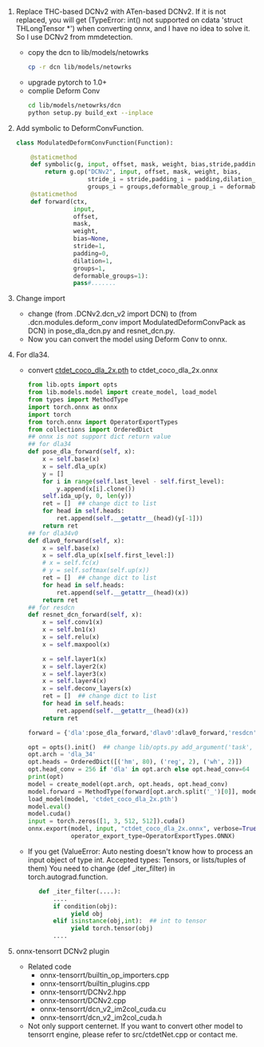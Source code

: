 1. Replace THC-based DCNv2 with ATen-based DCNv2. 
If it is not replaced, you will get (TypeError: int() not supported on cdata 'struct THLongTensor *') when converting onnx, and I have no idea to solve it.
So I use DCNv2 from mmdetection.
    * copy the dcn to lib/models/netowrks
        ```bash
        cp -r dcn lib/models/netowrks
        ```
    * upgrade pytorch to 1.0+
    * complie Deform Conv
        ```bash
        cd lib/models/netowrks/dcn
        python setup.py build_ext --inplace
        ``` 

2. Add symbolic to DeformConvFunction.
    ```python
    class ModulatedDeformConvFunction(Function):
    
        @staticmethod
        def symbolic(g, input, offset, mask, weight, bias,stride,padding,dilation,groups,deformable_groups):
            return g.op("DCNv2", input, offset, mask, weight, bias,
                        stride_i = stride,padding_i = padding,dilation_i = dilation,
                        groups_i = groups,deformable_group_i = deformable_groups)
        @staticmethod
        def forward(ctx,
                    input,
                    offset,
                    mask,
                    weight,
                    bias=None,
                    stride=1,
                    padding=0,
                    dilation=1,
                    groups=1,
                    deformable_groups=1):
                    pass#.......
    ```
3. Change import
   * change (from .DCNv2.dcn_v2 import DCN) to (from .dcn.modules.deform_conv import ModulatedDeformConvPack as DCN) in pose_dla_dcn.py and resnet_dcn.py.
   * Now you can convert the model using Deform Conv to onnx.
   
3. For dla34.
    * convert [ctdet_coco_dla_2x.pth](https://github.com/xingyizhou/CenterNet/blob/master/readme/MODEL_ZOO.md) to ctdet_coco_dla_2x.onnx
        ```python
        from lib.opts import opts
        from lib.models.model import create_model, load_model
        from types import MethodType
        import torch.onnx as onnx
        import torch
        from torch.onnx import OperatorExportTypes
        from collections import OrderedDict
        ## onnx is not support dict return value
        ## for dla34
        def pose_dla_forward(self, x):
            x = self.base(x)
            x = self.dla_up(x)
            y = []
            for i in range(self.last_level - self.first_level):
                y.append(x[i].clone())
            self.ida_up(y, 0, len(y))
            ret = []  ## change dict to list
            for head in self.heads:
                ret.append(self.__getattr__(head)(y[-1]))
            return ret
        ## for dla34v0
        def dlav0_forward(self, x):
            x = self.base(x)
            x = self.dla_up(x[self.first_level:])
            # x = self.fc(x)
            # y = self.softmax(self.up(x))
            ret = []  ## change dict to list
            for head in self.heads:
                ret.append(self.__getattr__(head)(x))
            return ret
        ## for resdcn
        def resnet_dcn_forward(self, x):
            x = self.conv1(x)
            x = self.bn1(x)
            x = self.relu(x)
            x = self.maxpool(x)
        
            x = self.layer1(x)
            x = self.layer2(x)
            x = self.layer3(x)
            x = self.layer4(x)
            x = self.deconv_layers(x)
            ret = []  ## change dict to list
            for head in self.heads:
                ret.append(self.__getattr__(head)(x))
            return ret
        
        forward = {'dla':pose_dla_forward,'dlav0':dlav0_forward,'resdcn':resnet_dcn_forward}
        
        opt = opts().init()  ## change lib/opts.py add_argument('task', default='ctdet'....) to add_argument('--task', default='ctdet'....)
        opt.arch = 'dla_34'
        opt.heads = OrderedDict([('hm', 80), ('reg', 2), ('wh', 2)])
        opt.head_conv = 256 if 'dla' in opt.arch else opt.head_conv=64
        print(opt)
        model = create_model(opt.arch, opt.heads, opt.head_conv)
        model.forward = MethodType(forward[opt.arch.split('_')[0]], model)
        load_model(model, 'ctdet_coco_dla_2x.pth')
        model.eval()
        model.cuda()
        input = torch.zeros([1, 3, 512, 512]).cuda()
        onnx.export(model, input, "ctdet_coco_dla_2x.onnx", verbose=True,
                    operator_export_type=OperatorExportTypes.ONNX)
        ```
    *   If you get (ValueError: Auto nesting doesn't know how to process an input object of type int. Accepted types: Tensors, or lists/tuples of them)
        You need to change (def _iter_filter) in torch.autograd.function.
        ```python
           def _iter_filter(....):
               ....
               if condition(obj):
                    yield obj
               elif isinstance(obj,int):  ## int to tensor
                    yield torch.tensor(obj)
               ....
   
        ```
4. onnx-tensorrt DCNv2 plugin
    * Related code
        * onnx-tensorrt/builtin_op_importers.cpp
        * onnx-tensorrt/builtin_plugins.cpp
        * onnx-tensorrt/DCNv2.hpp
        * onnx-tensorrt/DCNv2.cpp
        * onnx-tensorrt/dcn_v2_im2col_cuda.cu
        * onnx-tensorrt/dcn_v2_im2col_cuda.h
    * Not only support centernet. If you want to convert other model to tensorrt engine, please refer to src/ctdetNet.cpp or contact me.
